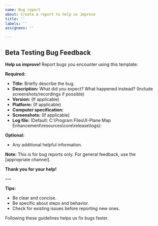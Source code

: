 ```yaml
---
name: Bug report
about: Create a report to help us improve
title: ''
labels: ''
assignees: ''

---
```


## Beta Testing Bug Feedback

**Help us improve!** Report bugs you encounter using this template:

**Required:**

* **Title:** Briefly describe the bug.
* **Description:** What did you expect? What happened instead? (Include screenshots/recordings if possible)
* **Version:** (If applicable)
* **Platform:** (If applicable)
* **Computer specification:**
* **Screenshots:** (If applicable)
* **Log file:** (Default: C:\Program Files\X-Plane Map Enhancement\resources\core\release\logs):

**Optional:**

* Any additional helpful information.

**Note:** This is for bug reports only. For general feedback, use the [appropriate channel].

**Thank you for your help!**

**---**

**Tips:**

* Be clear and concise.
* Be specific about steps and behavior.
* Check for existing issues before reporting new ones.

Following these guidelines helps us fix bugs faster.
